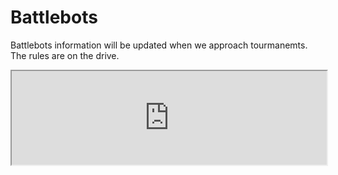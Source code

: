 # Battlebots

Battlebots information will be updated when we approach tourmanemts. The rules are on the drive.
<iframe width="100% height="100%" src="https://docs.google.com/document/d/1BisRJnMas9Xf-Ym35jyPwp78q2TZizyTU6gHjnSCrRM/pub?embedded=true"></iframe>
